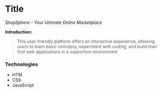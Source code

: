 # Title

_ShopSphere - Your Ultimate Online Marketplace_

**Introduction:**

> This user-friendly platform offers an interactive experience, allowing users to learn basic concepts, experiment with coding, and build their first web applications in a supportive environment

### Technologies

<ul>
<li>HTM</li>
<li>CSS</li>
<li>JavaScript</li>

</ul>
